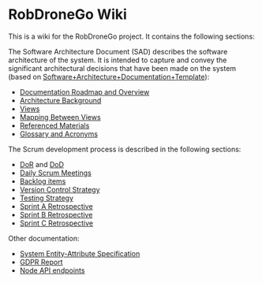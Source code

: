 # RobDroneGo Wiki

This is a wiki for the RobDroneGo project. It contains the following sections:

The Software Architecture Document (SAD) describes the software architecture of the system. It is intended to capture and convey the significant architectural decisions that have been made on the system (based on [Software+Architecture+Documentation+Template](https://wiki.sei.cmu.edu/confluence/display/SAD/Software+Architecture+Documentation+Template)):

* [Documentation Roadmap and Overview](RoadmapOverview.md)
* [Architecture Background](Background.md)
* [Views](Views.md)
* [Mapping Between Views](Mapping.md)
* [Referenced Materials](References.md)
* [Glossary and Acronyms](Gloassary&Acronyms.md)

The Scrum development process is described in the following sections:

* [DoR](DoR.md) and [DoD](DoD.md)
* [Daily Scrum Meetings](Daily%20Scrum%20Meetings.md)
* [Backlog items](Backlog%20Items.md)
* [Version Control Strategy](Version%20Control%20Strategy.md)
* [Testing Strategy](Testing%20Strategy.md)
* [Sprint A Retrospective](Sprint%20A%20Retrospective.md)
* [Sprint B Retrospective](Sprint%20B%20Retrospective.md)
* [Sprint C Retrospective](Sprint%20C%20Retrospective.md)

Other documentation:

* [System Entity-Attribute Specification](System%20Entity-Attribute%20Specification.md)
* [GDPR Report](GDPR%20Report.md) 
* [Node API endpoints](Node-API-endpoints.md)
